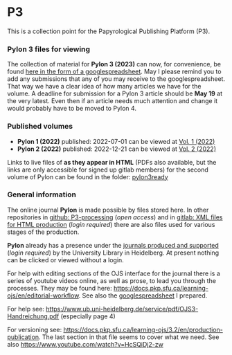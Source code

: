 # P3
This is a collection point for the Papyrological Publishing Platform (P3). 

### Pylon 3 files for viewing
The collection of material for **Pylon 3 (2023)** can now, for convenience, be found [here in the form of a googlespreadsheet](https://docs.google.com/spreadsheets/d/1UGFvjVt8KOZOfwsZCRbaH-jGoAorzKbmBCmWzv3acCM/edit#gid=187043614). May I please remind you to add any submissions that any of you may receive to the googlespreadsheet. That way we have a clear idea of how many articles we have for the volume. A deadline for submission for a Pylon 3 article should be **May 19** at the very latest. Even then if an article needs much attention and change it would probably have to be moved to Pylon 4.

### Published volumes

- **Pylon 1 (2022)** published: 2022-07-01 can be viewed at [Vol. 1 (2022)](https://journals.ub.uni-heidelberg.de/index.php/pylon/issue/view/6131)
- **Pylon 2 (2022)** published: 2022-12-21 can be viewed at [Vol. 2 (2022)](https://journals.ub.uni-heidelberg.de/index.php/pylon/issue/view/6300)

Links to live files of **as they appear in HTML** (PDFs also available, but the links are only accessible for signed up gitlab members) for the second volume of Pylon can be found in the folder: [pylon3ready](https://github.com/jcowey/P3/blob/master/pylon/pylon2ready/list.md)


### General information

The online journal **Pylon** is made possible by files stored here. In other repositories in [github: P3-processing](https://github.com/hcayless/P3-processing) (_open access_) and in [gitlab: XML files for HTML production](https://gitlab.ub.uni-heidelberg.de/verlag/PapyrologicalPublicationPlatform/-/tree/master/epidoc) (_login required_) there are also files used for various stages of the production.

**Pylon** already has a presence under the [journals produced and supported](https://journals.ub.uni-heidelberg.de/index.php/pylon/login) (_login required_) by the University Library in Heidelberg.  At present nothing can be clicked or viewed without a login. 

For help with editing sections of the OJS interface for the journal there is a series of youtube videos online, as well as prose, to lead you through the processes. They may be found here: https://docs.pkp.sfu.ca/learning-ojs/en/editorial-workflow. See also the [googlespreadsheet](https://docs.google.com/spreadsheets/d/1bZDLZgtBR_2g4kMSnWHUfl92Pon8Y1nkhvb0yU2BYkc/edit#gid=0) I prepared.

For help see: https://www.ub.uni-heidelberg.de/service/pdf/OJS3-Handreichung.pdf (especially page 4)

For versioning see: https://docs.pkp.sfu.ca/learning-ojs/3.2/en/production-publication. The last section in that file seems to cover what we need. See also https://www.youtube.com/watch?v=HcSQiDj2-zw
